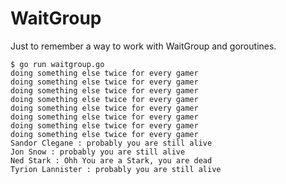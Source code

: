 WaitGroup
=====================

Just to remember a way to work with WaitGroup and goroutines.

    $ go run waitgroup.go 
    doing something else twice for every gamer
    doing something else twice for every gamer
    doing something else twice for every gamer
    doing something else twice for every gamer
    doing something else twice for every gamer
    doing something else twice for every gamer
    doing something else twice for every gamer
    doing something else twice for every gamer
    Sandor Clegane : probably you are still alive
    Jon Snow : probably you are still alive
    Ned Stark : Ohh You are a Stark, you are dead
    Tyrion Lannister : probably you are still alive
